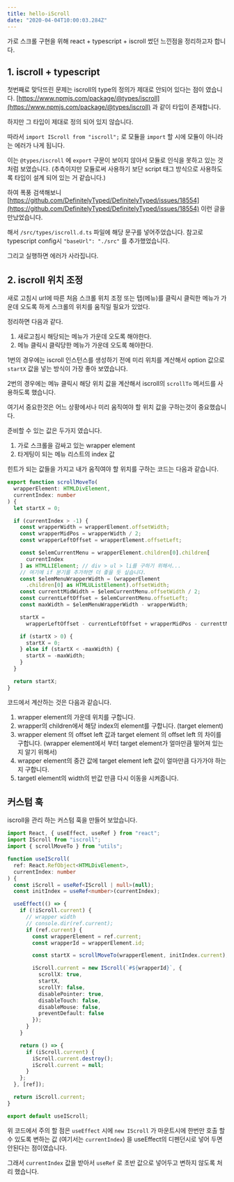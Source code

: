 ```yaml
---
title: hello-iScroll
date: "2020-04-04T10:00:03.284Z"
---
```


가로 스크롤 구현을 위해 react + typescript + iscroll 썼던 느낀점을 정리하고자 합니다.

## 1. iscroll + typescript

첫번째로 맞닥뜨린 문제는 iscroll의 type의 정의가 제대로 안되어 있다는 점이 였습니다.
[https://www.npmjs.com/package/@types/iscroll](https://www.npmjs.com/package/@types/iscroll) 과 같이 타입이 존재합니다.

하지만 그 타입이 제대로 정의 되어 있지 않습니다.

따라서 `import IScroll from "iscroll";` 로 모듈을 `import` 할 시에 모듈이 아니라는 에러가 나게 됩니다.

이는 `@types/iscroll` 에 `export` 구문이 보이지 않아서 모듈로 인식을 못하고 있는 것처럼 보였습니다.
(추측이지만 모듈로써 사용하기 보단 script 태그 방식으로 사용하도록 타입이 설계 되어 있는 거 같습니다.)

하여 폭풍 검색해보니 [https://github.com/DefinitelyTyped/DefinitelyTyped/issues/18554](https://github.com/DefinitelyTyped/DefinitelyTyped/issues/18554) 이런 글을 만났었습니다.

해서 `/src/types/iscroll.d.ts` 파일에 해당 문구를 넣어주었습니다. 참고로 typescript config시 `"baseUrl": "./src"` 를 추가했었습니다.

그리고 실행하면 에러가 사라집니다.

## 2. iscroll 위치 조정

새로 고침시 url에 따른 처음 스크롤 위치 조정 또는 탭(메뉴)를 클릭시 클릭한 메뉴가 가운데 오도록 하게 스크롤의 위치를 움직일 필요가 있었다.

정리하면 다음과 같다.

1. 새로고침시 해당되는 메뉴가 가운데 오도록 해야한다.
2. 메뉴 클릭시 클릭당한 메뉴가 가운데 오도록 해야한다.

1번의 경우에는 iscroll 인스턴스를 생성하기 전에 미리 위치를 계산해서 option 값으로 `startX` 값을 넣는 방식이 가장 좋아 보였습니다.

2번의 경우에는 메뉴 클릭시 해당 위치 값을 계산해서 iscroll의 `scrollTo` 메서드를 사용하도록 했습니다.

여기서 중요한것은 어느 상황에서나 미리 움직여야 할 위치 값을 구하는것이 중요했습니다.

준비할 수 있는 값은 두가지 였습니다.

1. 가로 스크롤을 감싸고 있는 wrapper element
2. 타게팅이 되는 메뉴 리스트의 index 값

힌트가 되는 값들을 가지고 내가 움직여야 할 위치를 구하는 코드는 다음과 같습니다.

```typescript
export function scrollMoveTo(
  wrapperElement: HTMLDivElement,
  currentIndex: number
) {
  let startX = 0;

  if (currentIndex > -1) {
    const wrapperWidth = wrapperElement.offsetWidth;
    const wrapperMidPos = wrapperWidth / 2;
    const wrapperLeftOffset = wrapperElement.offsetLeft;

    const $elemCurrentMenu = wrapperElement.children[0].children[
      currentIndex
    ] as HTMLLIElement; // div > ul > li를 구하기 위해서...
    // 여기에 if 분기를 추가하면 더 좋을 듯 싶습니다.
    const $elemMenuWrapperWidth = (wrapperElement
      .children[0] as HTMLUListElement).offsetWidth;
    const currenttMidWidth = $elemCurrentMenu.offsetWidth / 2;
    const currentLeftOffset = $elemCurrentMenu.offsetLeft;
    const maxWidth = $elemMenuWrapperWidth - wrapperWidth;

    startX =
      wrapperLeftOffset - currentLeftOffset + wrapperMidPos - currenttMidWidth;

    if (startX > 0) {
      startX = 0;
    } else if (startX < -maxWidth) {
      startX = -maxWidth;
    }
  }

  return startX;
}
```

코드에서 계산하는 것은 다음과 같습니다.

1. wrapper element의 가운데 위치를 구합니다.
2. wrapper의 children에서 해당 index의 element를 구합니다. (target element)
3. wrapper element 의 offset left 값과 target element 의 offset left 의 차이를 구합니다. (wrapper element에서 부터 target element가 얼마만큼 떨어져 있는지 알기 위해서)
4. wrapper element의 중간 값에 target element left 값이 얼마만큼 다가가야 하는지 구합니다.
5. targetl element의 width의 반값 만큼 다시 이동을 시켜줍니다.

## 커스텀 훅

iscroll을 관리 하는 커스텀 훅을 만들어 보았습니다.

```typescript
import React, { useEffect, useRef } from "react";
import IScroll from "iscroll";
import { scrollMoveTo } from "utils";

function useIScroll(
  ref: React.RefObject<HTMLDivElement>,
  currentIndex: number
) {
  const iScroll = useRef<IScroll | null>(null);
  const initIndex = useRef<number>(currentIndex);

  useEffect(() => {
    if (!iScroll.current) {
      // wrapper width
      // console.dir(ref.current);
      if (ref.current) {
        const wrapperElement = ref.current;
        const wrapperId = wrapperElement.id;

        const startX = scrollMoveTo(wrapperElement, initIndex.current);

        iScroll.current = new IScroll(`#${wrapperId}`, {
          scrollX: true,
          startX,
          scrollY: false,
          disablePointer: true,
          disableTouch: false,
          disableMouse: false,
          preventDefault: false
        });
      }
    }

    return () => {
      if (iScroll.current) {
        iScroll.current.destroy();
        iScroll.current = null;
      }
    };
  }, [ref]);

  return iScroll.current;
}

export default useIScroll;
```

위 코드에서 주의 할 점은 `useEffect` 시에 `new IScroll` 가 마운트시에 한번만 호출 할 수 있도록 변하는 값 (여기서는 `currentIndex`) 을 useEffect의 디펜던시로 넣어 두면 안된다는 점이였습니다.

그래서 `currentIndex` 값을 받아서 `useRef` 로 초반 값으로 넣어두고 변하지 않도록 처리 했습니다.
